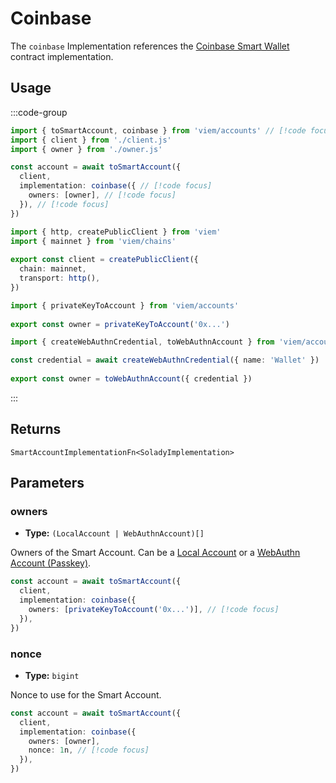 # Coinbase

The `coinbase` Implementation references the [Coinbase Smart Wallet](https://github.com/coinbase/smart-wallet) contract implementation. 

## Usage

:::code-group

```ts twoslash [example.ts]
import { toSmartAccount, coinbase } from 'viem/accounts' // [!code focus]
import { client } from './client.js'
import { owner } from './owner.js'

const account = await toSmartAccount({
  client,
  implementation: coinbase({ // [!code focus]
    owners: [owner], // [!code focus]
  }), // [!code focus]
})
```

```ts twoslash [client.ts] filename="config.ts"
import { http, createPublicClient } from 'viem'
import { mainnet } from 'viem/chains'
 
export const client = createPublicClient({
  chain: mainnet,
  transport: http(),
})
```

```ts twoslash [owner.ts (Private Key)] filename="owner.ts"
import { privateKeyToAccount } from 'viem/accounts'
 
export const owner = privateKeyToAccount('0x...')
```

```ts twoslash [owner.ts (Passkey)] filename="owner.ts"
import { createWebAuthnCredential, toWebAuthnAccount } from 'viem/accounts'

const credential = await createWebAuthnCredential({ name: 'Wallet' })
 
export const owner = toWebAuthnAccount({ credential })
```

:::

## Returns

`SmartAccountImplementationFn<SoladyImplementation>`

## Parameters

### owners

- **Type:** `(LocalAccount | WebAuthnAccount)[]`

Owners of the Smart Account. Can be a [Local Account](/docs/accounts/local) or a [WebAuthn Account (Passkey)](/docs/accounts/webauthn).

```ts twoslash
const account = await toSmartAccount({
  client,
  implementation: coinbase({
    owners: [privateKeyToAccount('0x...')], // [!code focus]
  }),
})
```

### nonce

- **Type:** `bigint`

Nonce to use for the Smart Account.

```ts
const account = await toSmartAccount({
  client,
  implementation: coinbase({
    owners: [owner],
    nonce: 1n, // [!code focus]
  }),
})
```

